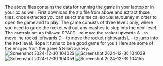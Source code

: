 The above files contains the data for running the game in your laptop or in your pc as well.
First download the zip file from above and extract those files, once extracted you can select the file called StellarJourney in order to open the game and to play. 
The game consists of three levels only, where you need to guide the rocket without any crashes to step into the next level.
The controls are as follows: SPACE - to move the rocket upwards A - to move the rocket leftwards D - to move the rocket rightwards L - to jump into the next level.
Hope it turns to be a good game for you:) Here are some of the images from the game StellarJourney.
![Screenshot 2024-12-30 104026](https://github.com/user-attachments/assets/b877a502-4b34-4d38-826a-5bcf34d876b9)
![Screenshot 2024-12-30 104039](https://github.com/user-attachments/assets/11a27ca1-1f4c-48b7-80dc-06f5be9269d2)
![Screenshot 2024-12-30 104059](https://github.com/user-attachments/assets/79c8c2b4-5e13-434b-926d-d03e96b36e19)
![Screenshot 2024-12-30 104155](https://github.com/user-attachments/assets/f107ada6-b64c-404c-b691-0964cbdeb043)


